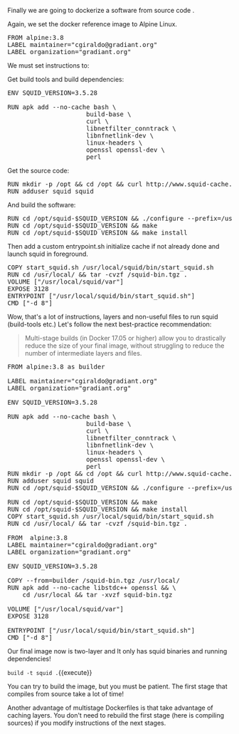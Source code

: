 Finally we are going to dockerize a software from source code
.  

Again, we set the docker reference image to Alpine Linux.

<pre class="file" data-filename="Dockerfile" data-target="replace">FROM alpine:3.8
LABEL maintainer="cgiraldo@gradiant.org"
LABEL organization="gradiant.org"
</pre>

We must set instructions to:
 
Get build tools and build dependencies:

<pre class="file" data-filename="Dockerfile" data-target="append">
ENV SQUID_VERSION=3.5.28

RUN apk add --no-cache bash \
                     build-base \
                     curl \
                     libnetfilter_conntrack \
                     libnfnetlink-dev \
                     linux-headers \
                     openssl openssl-dev \
                     perl</pre>
                     
Get the source code:
<pre class="file" data-filename="Dockerfile" data-target="append">
RUN mkdir -p /opt && cd /opt && curl http://www.squid-cache.org/Versions/v3/3.5/squid-$SQUID_VERSION.tar.gz | tar -xvz
RUN adduser squid squid
</pre>

And build the software:

<pre class="file" data-filename="Dockerfile" data-target="append">
RUN cd /opt/squid-$SQUID_VERSION && ./configure --prefix=/usr/local/squid --with-openssl
RUN cd /opt/squid-$SQUID_VERSION && make
RUN cd /opt/squid-$SQUID_VERSION && make install
</pre>

Then add a custom entrypoint.sh initialize cache if not already done and launch squid in foreground.

<pre class="file" data-filename="Dockerfile" data-target="append">
COPY start_squid.sh /usr/local/squid/bin/start_squid.sh
RUN cd /usr/local/ && tar -cvzf /squid-bin.tgz .
VOLUME ["/usr/local/squid/var"]
EXPOSE 3128
ENTRYPOINT ["/usr/local/squid/bin/start_squid.sh"]
CMD ["-d 8"]
</pre>

Wow, that's a lot of instructions, layers and non-useful files to run squid (build-tools etc.)
Let's follow the next best-practice recommendation:

>Multi-stage builds (in Docker 17.05 or higher) allow you to drastically reduce the size of your final image,
 without struggling to reduce the number of intermediate layers and files.

<pre class="file" data-filename="Dockerfile" data-target="replace">
FROM alpine:3.8 as builder

LABEL maintainer="cgiraldo@gradiant.org"
LABEL organization="gradiant.org"

ENV SQUID_VERSION=3.5.28

RUN apk add --no-cache bash \
                     build-base \
                     curl \
                     libnetfilter_conntrack \
                     libnfnetlink-dev \
                     linux-headers \
                     openssl openssl-dev \
                     perl
RUN mkdir -p /opt && cd /opt && curl http://www.squid-cache.org/Versions/v3/3.5/squid-$SQUID_VERSION.tar.gz | tar -xvz
RUN adduser squid squid
RUN cd /opt/squid-$SQUID_VERSION && ./configure --prefix=/usr/local/squid --with-openssl

RUN cd /opt/squid-$SQUID_VERSION && make
RUN cd /opt/squid-$SQUID_VERSION && make install
COPY start_squid.sh /usr/local/squid/bin/start_squid.sh
RUN cd /usr/local/ && tar -cvzf /squid-bin.tgz .

FROM  alpine:3.8
LABEL maintainer="cgiraldo@gradiant.org"
LABEL organization="gradiant.org"

ENV SQUID_VERSION=3.5.28

COPY --from=builder /squid-bin.tgz /usr/local/
RUN apk add --no-cache libstdc++ openssl && \
    cd /usr/local && tar -xvzf squid-bin.tgz

VOLUME ["/usr/local/squid/var"]
EXPOSE 3128

ENTRYPOINT ["/usr/local/squid/bin/start_squid.sh"]
CMD ["-d 8"]
</pre>

Our final image now is two-layer and It only has squid binaries and running dependencies!
 
`build -t squid .`{{execute}}

You can try to build the image, but you must be patient. 
The first stage that compiles from source take a lot of time!

Another advantage of multistage Dockerfiles is that take advantage of caching layers.
You don't need to rebuild the first stage (here is compiling sources) if you modify instructions of the next stages.
